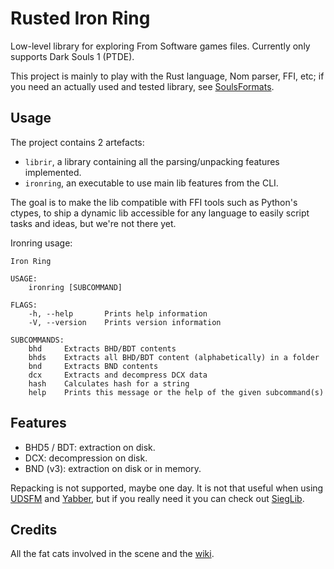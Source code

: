 Rusted Iron Ring
================

Low-level library for exploring From Software games files. Currently only
supports Dark Souls 1 (PTDE).

This project is mainly to play with the Rust language, Nom parser, FFI, etc; if
you need an actually used and tested library, see [SoulsFormats][soulsformats].

[soulsformats]: https://github.com/JKAnderson/SoulsFormats



Usage
-----

The project contains 2 artefacts:

- `librir`, a library containing all the parsing/unpacking features implemented.
- `ironring`, an executable to use main lib features from the CLI.

The goal is to make the lib compatible with FFI tools such as Python's ctypes,
to ship a dynamic lib accessible for any language to easily script tasks and
ideas, but we're not there yet.

Ironring usage:

```
Iron Ring

USAGE:
    ironring [SUBCOMMAND]

FLAGS:
    -h, --help       Prints help information
    -V, --version    Prints version information

SUBCOMMANDS:
    bhd     Extracts BHD/BDT contents
    bhds    Extracts all BHD/BDT content (alphabetically) in a folder
    bnd     Extracts BND contents
    dcx     Extracts and decompress DCX data
    hash    Calculates hash for a string
    help    Prints this message or the help of the given subcommand(s)
```



Features
--------

- BHD5 / BDT: extraction on disk.
- DCX: decompression on disk.
- BND (v3): extraction on disk or in memory.

Repacking is not supported, maybe one day. It is not that useful when using
[UDSFM][udsfm] and [Yabber][yabber], but if you really need it you can check out
[SiegLib][sieglib].

[udsfm]: https://github.com/HotPocketRemix/UnpackDarkSoulsForModding
[yabber]: https://github.com/JKAnderson/Yabber
[sieglib]: https://github.com/Dece/DarkSoulsDev/tree/master/Programs/SiegLib



Credits
-------

All the fat cats involved in the scene and the [wiki][smwiki].

[smwiki]: http://soulsmodding.wikidot.com/
